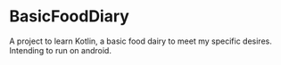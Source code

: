 # BasicFoodDiary
A project to learn Kotlin, a basic food dairy to meet my specific desires. Intending to run on android.
